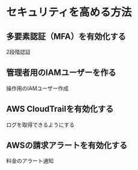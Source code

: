 # セキュリティを高める方法

## 多要素認証（MFA）を有効化する
2段階認証

## 管理者用のIAMユーザーを作る
操作用のIAMユーザー作成

## AWS CloudTrailを有効化する
ログを取得できるようにする

## AWSの請求アラートを有効化する
料金のアラート通知
